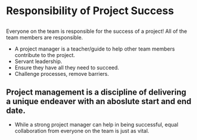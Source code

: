 # Responsibility of Project Success

## 
Everyone on the team is responsible for the success of a project! All of the team members are responsible.

* A project manager is a teacher/guide to help other team members contribute to the project. 
* Servant leadership. 
* Ensure they have all they need to succeed. 
* Challenge processes, remove barriers.

## Project management is a discipline of delivering a unique endeaver with an aboslute start and end date.
 * While a strong project manager can help in being successful, equal collaboration from everyone on the team is just as vital.

